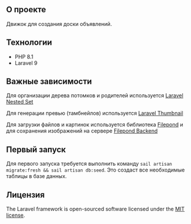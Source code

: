 ## О проекте

Движок для создания доски объявлений.

## Технологии

- PHP 8.1
- Laravel 9

## Важные зависимости

Для организации дерева потомков и родителей используется [Laravel Nested Set](https://github.com/lazychaser/laravel-nestedset)

Для генерации превью (тамбнейлов) используется [Laravel Thumbnail](https://github.com/rolandstarke/laravel-thumbnail)

Для загрузки файлов и картинок используется библиотека [Filepond](https://github.com/pqina/filepond) и для сохранения изображений на сервере [Filepond Backend](https://github.com/Sopamo/laravel-filepond)

## Первый запуск

Для первого запуска требуется выполнить команду `sail artisan migrate:fresh && sail artisan db:seed`. Это создаст все необходимые таблицы в базе данных.

## Лицензия

The Laravel framework is open-sourced software licensed under the [MIT license](https://opensource.org/licenses/MIT).
